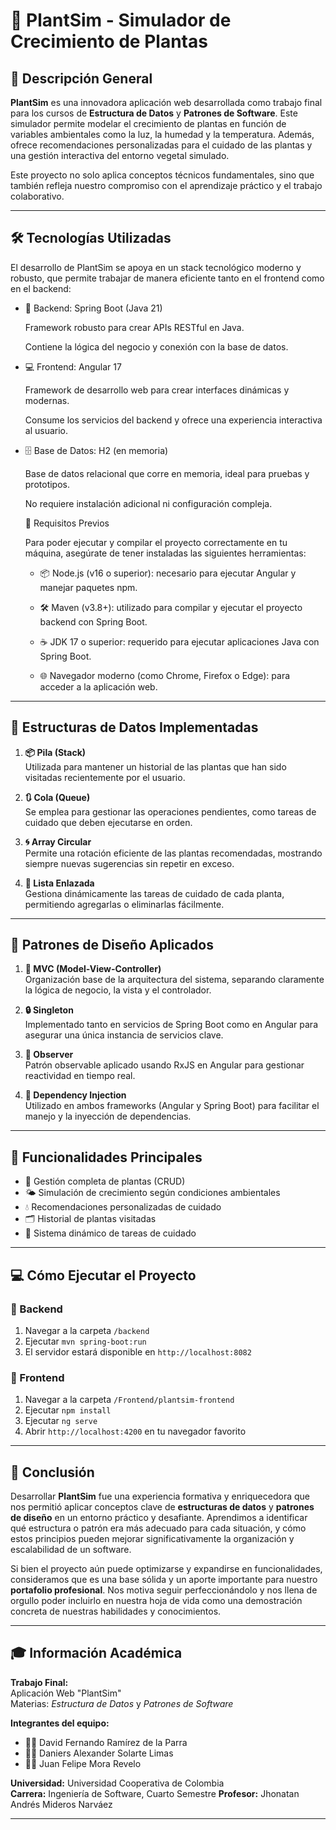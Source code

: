 
# 🌱 PlantSim - Simulador de Crecimiento de Plantas

## 🌟 Descripción General

**PlantSim** es una innovadora aplicación web desarrollada como trabajo final para los cursos de **Estructura de Datos** y **Patrones de Software**. Este simulador permite modelar el crecimiento de plantas en función de variables ambientales como la luz, la humedad y la temperatura. Además, ofrece recomendaciones personalizadas para el cuidado de las plantas y una gestión interactiva del entorno vegetal simulado.

Este proyecto no solo aplica conceptos técnicos fundamentales, sino que también refleja nuestro compromiso con el aprendizaje práctico y el trabajo colaborativo.

---

## 🛠️ Tecnologías Utilizadas

   El desarrollo de PlantSim se apoya en un stack tecnológico moderno y robusto, que permite trabajar de manera eficiente tanto en el frontend como en el backend:

- 🔧 Backend: Spring Boot (Java 21)

   Framework robusto para crear APIs RESTful en Java.

   Contiene la lógica del negocio y conexión con la base de datos.

- 💻 Frontend: Angular 17

   Framework de desarrollo web para crear interfaces dinámicas y modernas.

   Consume los servicios del backend y ofrece una experiencia interactiva al usuario.

- 🗄️ Base de Datos: H2 (en memoria)

   Base de datos relacional que corre en memoria, ideal para pruebas y prototipos.

   No requiere instalación adicional ni configuración compleja.

   🧩 Requisitos Previos

   Para poder ejecutar y compilar el proyecto correctamente en tu máquina, asegúrate de tener instaladas las siguientes herramientas:

   - 📦 Node.js (v16 o superior): necesario para ejecutar Angular y manejar paquetes npm.

   - 🛠️ Maven (v3.8+): utilizado para compilar y ejecutar el proyecto backend con Spring Boot.

   - ☕ JDK 17 o superior: requerido para ejecutar aplicaciones Java con Spring Boot.

   - 🌐 Navegador moderno (como Chrome, Firefox o Edge): para acceder a la aplicación web.

---

## 🧮 Estructuras de Datos Implementadas

1. **📦 Pila (Stack)**  
   Utilizada para mantener un historial de las plantas que han sido visitadas recientemente por el usuario.

2. **🔃 Cola (Queue)**  
   Se emplea para gestionar las operaciones pendientes, como tareas de cuidado que deben ejecutarse en orden.

3. **🌀 Array Circular**  
   Permite una rotación eficiente de las plantas recomendadas, mostrando siempre nuevas sugerencias sin repetir en exceso.

4. **🔗 Lista Enlazada**  
   Gestiona dinámicamente las tareas de cuidado de cada planta, permitiendo agregarlas o eliminarlas fácilmente.

---

## 🧩 Patrones de Diseño Aplicados

1. **📐 MVC (Model-View-Controller)**  
   Organización base de la arquitectura del sistema, separando claramente la lógica de negocio, la vista y el controlador.

2. **🔒 Singleton**  
   Implementado tanto en servicios de Spring Boot como en Angular para asegurar una única instancia de servicios clave.

3. **👀 Observer**  
   Patrón observable aplicado usando RxJS en Angular para gestionar reactividad en tiempo real.

4. **💉 Dependency Injection**  
   Utilizado en ambos frameworks (Angular y Spring Boot) para facilitar el manejo y la inyección de dependencias.

---

## 🚀 Funcionalidades Principales

- 🌿 Gestión completa de plantas (CRUD)
- 🌤️ Simulación de crecimiento según condiciones ambientales
- 💧 Recomendaciones personalizadas de cuidado
- 🗂️ Historial de plantas visitadas
- 📝 Sistema dinámico de tareas de cuidado

---

## 💻 Cómo Ejecutar el Proyecto

### 🔧 Backend

1. Navegar a la carpeta `/backend`
2. Ejecutar `mvn spring-boot:run`
3. El servidor estará disponible en `http://localhost:8082`

### 🎨 Frontend

1. Navegar a la carpeta `/Frontend/plantsim-frontend`
2. Ejecutar `npm install`
3. Ejecutar `ng serve`
4. Abrir `http://localhost:4200` en tu navegador favorito

---

## 🧠 Conclusión

Desarrollar **PlantSim** fue una experiencia formativa y enriquecedora que nos permitió aplicar conceptos clave de **estructuras de datos** y **patrones de diseño** en un entorno práctico y desafiante. Aprendimos a identificar qué estructura o patrón era más adecuado para cada situación, y cómo estos principios pueden mejorar significativamente la organización y escalabilidad de un software.

Si bien el proyecto aún puede optimizarse y expandirse en funcionalidades, consideramos que es una base sólida y un aporte importante para nuestro **portafolio profesional**. Nos motiva seguir perfeccionándolo y nos llena de orgullo poder incluirlo en nuestra hoja de vida como una demostración concreta de nuestras habilidades y conocimientos.

---

## 🎓 Información Académica

**Trabajo Final:**  
Aplicación Web "PlantSim"  
Materias: *Estructura de Datos* y *Patrones de Software*

**Integrantes del equipo:**  
- 👨‍💻 David Fernando Ramírez de la Parra  
- 👨‍💻 Daniers Alexander Solarte Limas  
- 👨‍💻 Juan Felipe Mora Revelo  

**Universidad:** Universidad Cooperativa de Colombia  
**Carrera:** Ingeniería de Software, Cuarto Semestre
**Profesor:** Jhonatan Andrés Mideros Narváez

---
